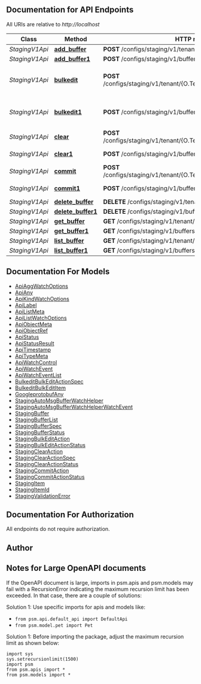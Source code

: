
## Documentation for API Endpoints

All URIs are relative to *http://localhost*

Class | Method | HTTP request | Description
------------ | ------------- | ------------- | -------------
*StagingV1Api* | [**add_buffer**](pensando_ent/docs/StagingV1Api.md#add_buffer) | **POST** /configs/staging/v1/tenant/{O.Tenant}/buffers | Create Buffer object
*StagingV1Api* | [**add_buffer1**](pensando_ent/docs/StagingV1Api.md#add_buffer1) | **POST** /configs/staging/v1/buffers | Create Buffer object
*StagingV1Api* | [**bulkedit**](pensando_ent/docs/StagingV1Api.md#bulkedit) | **POST** /configs/staging/v1/tenant/{O.Tenant}/buffers/{O.Name}/bulkedit | Create/Update/Delete multiple objects as part of a single request
*StagingV1Api* | [**bulkedit1**](pensando_ent/docs/StagingV1Api.md#bulkedit1) | **POST** /configs/staging/v1/buffers/{O.Name}/bulkedit | Create/Update/Delete multiple objects as part of a single request
*StagingV1Api* | [**clear**](pensando_ent/docs/StagingV1Api.md#clear) | **POST** /configs/staging/v1/tenant/{O.Tenant}/buffers/{O.Name}/clear | Clear operations from a configuration buffer
*StagingV1Api* | [**clear1**](pensando_ent/docs/StagingV1Api.md#clear1) | **POST** /configs/staging/v1/buffers/{O.Name}/clear | Clear operations from a configuration buffer
*StagingV1Api* | [**commit**](pensando_ent/docs/StagingV1Api.md#commit) | **POST** /configs/staging/v1/tenant/{O.Tenant}/buffers/{O.Name}/commit | Commit a staged configuration buffer
*StagingV1Api* | [**commit1**](pensando_ent/docs/StagingV1Api.md#commit1) | **POST** /configs/staging/v1/buffers/{O.Name}/commit | Commit a staged configuration buffer
*StagingV1Api* | [**delete_buffer**](pensando_ent/docs/StagingV1Api.md#delete_buffer) | **DELETE** /configs/staging/v1/tenant/{O.Tenant}/buffers/{O.Name} | Delete Buffer object
*StagingV1Api* | [**delete_buffer1**](pensando_ent/docs/StagingV1Api.md#delete_buffer1) | **DELETE** /configs/staging/v1/buffers/{O.Name} | Delete Buffer object
*StagingV1Api* | [**get_buffer**](pensando_ent/docs/StagingV1Api.md#get_buffer) | **GET** /configs/staging/v1/tenant/{O.Tenant}/buffers/{O.Name} | Get Buffer object
*StagingV1Api* | [**get_buffer1**](pensando_ent/docs/StagingV1Api.md#get_buffer1) | **GET** /configs/staging/v1/buffers/{O.Name} | Get Buffer object
*StagingV1Api* | [**list_buffer**](pensando_ent/docs/StagingV1Api.md#list_buffer) | **GET** /configs/staging/v1/tenant/{O.Tenant}/buffers | List Buffer objects
*StagingV1Api* | [**list_buffer1**](pensando_ent/docs/StagingV1Api.md#list_buffer1) | **GET** /configs/staging/v1/buffers | List Buffer objects


## Documentation For Models

 - [ApiAggWatchOptions](docs/ApiAggWatchOptions.md)
 - [ApiAny](docs/ApiAny.md)
 - [ApiKindWatchOptions](docs/ApiKindWatchOptions.md)
 - [ApiLabel](docs/ApiLabel.md)
 - [ApiListMeta](docs/ApiListMeta.md)
 - [ApiListWatchOptions](docs/ApiListWatchOptions.md)
 - [ApiObjectMeta](docs/ApiObjectMeta.md)
 - [ApiObjectRef](docs/ApiObjectRef.md)
 - [ApiStatus](docs/ApiStatus.md)
 - [ApiStatusResult](docs/ApiStatusResult.md)
 - [ApiTimestamp](docs/ApiTimestamp.md)
 - [ApiTypeMeta](docs/ApiTypeMeta.md)
 - [ApiWatchControl](docs/ApiWatchControl.md)
 - [ApiWatchEvent](docs/ApiWatchEvent.md)
 - [ApiWatchEventList](docs/ApiWatchEventList.md)
 - [BulkeditBulkEditActionSpec](docs/BulkeditBulkEditActionSpec.md)
 - [BulkeditBulkEditItem](docs/BulkeditBulkEditItem.md)
 - [GoogleprotobufAny](docs/GoogleprotobufAny.md)
 - [StagingAutoMsgBufferWatchHelper](docs/StagingAutoMsgBufferWatchHelper.md)
 - [StagingAutoMsgBufferWatchHelperWatchEvent](docs/StagingAutoMsgBufferWatchHelperWatchEvent.md)
 - [StagingBuffer](docs/StagingBuffer.md)
 - [StagingBufferList](docs/StagingBufferList.md)
 - [StagingBufferSpec](docs/StagingBufferSpec.md)
 - [StagingBufferStatus](docs/StagingBufferStatus.md)
 - [StagingBulkEditAction](docs/StagingBulkEditAction.md)
 - [StagingBulkEditActionStatus](docs/StagingBulkEditActionStatus.md)
 - [StagingClearAction](docs/StagingClearAction.md)
 - [StagingClearActionSpec](docs/StagingClearActionSpec.md)
 - [StagingClearActionStatus](docs/StagingClearActionStatus.md)
 - [StagingCommitAction](docs/StagingCommitAction.md)
 - [StagingCommitActionStatus](docs/StagingCommitActionStatus.md)
 - [StagingItem](docs/StagingItem.md)
 - [StagingItemId](docs/StagingItemId.md)
 - [StagingValidationError](docs/StagingValidationError.md)


## Documentation For Authorization

 All endpoints do not require authorization.

## Author




## Notes for Large OpenAPI documents
If the OpenAPI document is large, imports in psm.apis and psm.models may fail with a
RecursionError indicating the maximum recursion limit has been exceeded. In that case, there are a couple of solutions:

Solution 1:
Use specific imports for apis and models like:
- `from psm.api.default_api import DefaultApi`
- `from psm.model.pet import Pet`

Solution 1:
Before importing the package, adjust the maximum recursion limit as shown below:
```
import sys
sys.setrecursionlimit(1500)
import psm
from psm.apis import *
from psm.models import *
```
